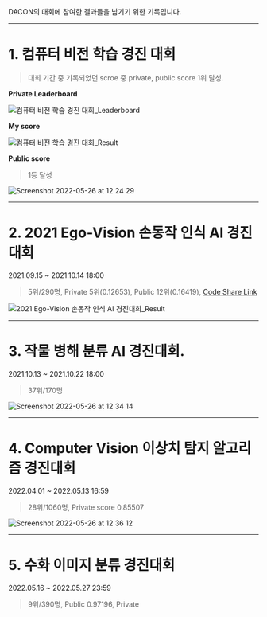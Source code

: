 DACON의 대회에 참여한 결과들을 남기기 위한 기록입니다.

------

# 1. 컴퓨터 비전 학습 경진 대회

> 대회 기간 중 기록되었던 scroe 중 private, public score 1위 달성.

**Private Leaderboard**

![컴퓨터 비전 학습 경진 대회_Leaderboard](https://user-images.githubusercontent.com/60354713/170411679-35650ad0-3a9f-4280-b086-258ffaf341c7.jpg)

**My score**

![컴퓨터 비전 학습 경진 대회_Result](https://user-images.githubusercontent.com/60354713/170411692-e4826b46-c49c-4225-b072-04f7e7e2de14.jpg)

**Public score**

> 1등 달성

![Screenshot 2022-05-26 at 12 24 29](https://user-images.githubusercontent.com/60354713/170411515-30787b82-6b37-4434-96b2-6e90081719fe.jpg)

------

# 2. 2021 Ego-Vision 손동작 인식 AI 경진대회

2021.09.15 ~ 2021.10.14 18:00

> 5위/290명, Private 5위(0.12653), Public 12위(0.16419), [Code Share Link](https://dacon.io/competitions/official/235805/codeshare/3596)

![2021 Ego-Vision 손동작 인식 AI 경진대회_Result](https://user-images.githubusercontent.com/60354713/170411585-30b68d4c-1263-4714-8ceb-a6b147ac320a.png)

------

# 3. 작물 병해 분류 AI 경진대회.

2021.10.13 ~ 2021.10.22 18:00

> 37위/170명
 
![Screenshot 2022-05-26 at 12 34 14](https://user-images.githubusercontent.com/60354713/170411611-741839b3-f00e-4aa7-b09c-58018a2a9539.jpg)

------

# 4. Computer Vision 이상치 탐지 알고리즘 경진대회

2022.04.01 ~ 2022.05.13 16:59

> 28위/1060명, Private score 0.85507

![Screenshot 2022-05-26 at 12 36 12](https://user-images.githubusercontent.com/60354713/170411648-c7f2eda0-5cf1-44bf-a2d6-e23d4fe0fca5.jpg)

------

# 5. 수화 이미지 분류 경진대회

2022.05.16 ~ 2022.05.27 23:59

> 9위/390명, Public 0.97196, Private
